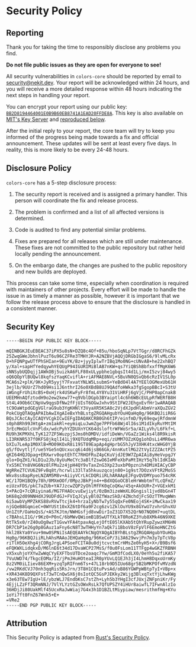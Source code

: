 # Security Policy

## Reporting

Thank you for taking the time to responsibly disclose any problems you find.

**Do not file public issues as they are open for everyone to see!**

All security vulnerabilities in `colors-core` should be reported by email
to [security@nekit.dev][Security Email].
Your report will be acknowledged within 24 hours, and you will receive a more
detailed response within 48 hours indicating the next steps in handling your report.

You can encrypt your report using our public key:
[`BB2D8194464001E0B9B60EB8741A1EAD20FFDE8A`][Security Key].
This key is also available on [MIT's Key Server][MIT Key Server]
and [reproduced below](#security-key).

After the initial reply to your report, the core team will try to keep you
informed of the progress being made towards a fix and official announcement.
These updates will be sent at least every five days. In reality, this is
more likely to be every 24-48 hours.

## Disclosure Policy

`colors-core` has a 5-step disclosure process:

1. The security report is received and is assigned a primary handler.
   This person will coordinate the fix and release process.

2. The problem is confirmed and a list of all affected versions is determined.

3. Code is audited to find any potential similar problems.

4. Fixes are prepared for all releases which are still under maintenance.
   These fixes are not committed to the public repository but rather
   held locally pending the announcement.

5. On the embargo date, the changes are pushed to the public repository
   and new builds are deployed.

This process can take some time, especially when coordination is required
with maintainers of other projects. Every effort will be made to handle
the issue in as timely a manner as possible, however it is important that
we follow the release process above to ensure that the disclosure is handled
in a consistent manner.

## Security Key

```text
-----BEGIN PGP PUBLIC KEY BLOCK-----

mQINBGKJEuEBEAC37iPX5u8sN+DZQ8c4Of+85u/hboSqNLp7VtTGgr/d8RCFhGZk
25ZwqGWeJbhnlPuzT6u96CZFRe3TMHYJR+A2NZBVjAQQjDRGbIGgaS6/9lvMLcRx
D+hFQNPgwUTfPhSHIan+9EuYK/Bz+jyyIplwTrIBq1Mo0NG+cUNvAB+he22xhBQ7
y/Xal+sapHfYedqywhYEQUgP94IGURIMiBlAB7nKW+qs7YiQBShBbfxxffMgK6W6
sNNSybUQDqjj1AWkOBj5uizkA6FLF80xULypbhe1gbqsIt4d1Lj/mxI5zvj84wy5
oQ6QOpYlBUQwl8kqfszYaqKCviflA+riAFMAE8NVL+5BuVN0QSvQb6cRzIV1SL0p
MCA6s2+plK/9K+JyR5yyjY7FxvatYNLW5LsubmS+YeBdO4l4A7YEElOGMexUb61H
3ejlb/9UUrZ7hd09Hsi1J6nthrI26o0XBdB8UJ9QAdfoHWka3fgSgopBBcI+S3tU
iWGngFrUhiXcBS+0xHjrk4USKwFyFr8fmL4Y8Yu31ViHRFj6gVjC/PHP0apCnakB
UEEMHnAQfztodH9o2ew2kew77+q9VblDGpb3BYaiptl4c6h6WBcEULpRfWERfB8H
St4L49Ob6CCNpVw9qgsDfNw2fFjUIsT6OGwJxhv9StIFW2JEhgxEvfHr1wARAQAB
tC9OaWtpdGEgVGlraG9ub3YgKHNlY3VyaXR5KSA8c2VjdXJpdHlAbmVraXQuZGV2
PokCUgQTAQgAPAIbAwIXgAIeBxYhBLstgZRGQAHgubYOuHQaHq0g/96KBQJiiR6G
BQsJCAcCAyICAQYVCgkICwIEFgIDAQAKCRB0Gh6tIP/einfmD/9y69eqwjRfdmnW
s0ph8Rh99JHtgA+zm1akRl+eymiqLuJwmZge7PPFb68Wj4lI6s1M1dIkyRuYMtIM
3rEcMmGUlcVnPldx/wdcPyhYZDUXnYCK64dsloftrWFWoSr5a/AILyVh/L6Fkf+L
RU9h3KPMXhLTyK127ZF5WuzpjSJms0hDMDV/idfiDeWn/VGaZz1Wiks4l8R9kisR
LI3RKNR537f0KFS8jkqlI41Lj9XQTUdqMRp+eqi/zUMM7OZzKQg1ohDsLi4MR6wa
bXIu7LeAp1M0XlB+MO09KOxR8i19ST89EapAp4gHprbG5hJyV3XHK4txcWHG0YjB
g5/fOvytljf/ue5YGe5nQUcxucq6i4d6jsB66Gk/4nnKutlMG2ZtVyIZZZActPZ5
qKI64HQJOpag+ERXwrv0optEhTC7RHOFRuZ4pCKuVjdJE9W7ZpAIAi8yHeVvpgJY
glo+DqZH1/kLD1u2Jb/8yUuMeCYc3aBlfZswO6IeMFeXbPaMtIHzY5q7blIdKIAb
YxS5KCYn8VHG6Nz8lFMu2z4jpH4QY9vTaxZnG3Xp23uxbP0pznih4DMiHIACyCBP
WgRReZTCVU6Z9FvBq8t/hcrwli33lTa5hkuuzqcojn80+1g9st7DOzxVFtR2MoSS
Wkv8ss8apRyeLNZAM5M8v+AiiyVCrLkCDQRiiRLhARAApEJFgvQVDMYpuo754cRK
WC/17DH1BQ9y78h/0MXmOOf/0MpzJBkPjn4++BdXQGoOCBleHrWmbtmfYLcQFmZ/
eiUzxFDS/pkC7aZUb+YA7JzcwZQP2yOhlMfFK0qCoQKw/45q+AkOUR+Z+VGExkM1
5+PAcQ+7cQRiyina6/MG7FHAOcvuEwjiyt/0zBm3izeWmXL0Gngisl1jvd8bGn4T
bK68q2d09NNHdXJ9UDFdGJ+FVIqJCyLyBl0ZfWazSkD/4ZNchdjFcSOzTTMvqWWn
6i5awbVyMPZkKS88vRVwTtcjk4+hrzaIyNbTw7y55qQxFe0NEoj4SK+iMwCkax19
njGQeB8GqmieC+0WYUSt10xXZ6tDf6a9F2cg6zv1ZklOuYU9x8GYwU7zvhrGhvXU
Un1ZtP/OaHoQsS/+AS7KJtm/NWHGsfjd8vwDirIoZ31D7X52QrN07NQ0H7+uqtDL
c7BAhsLI1G/r9Kz0+P0nC/6bMWvQWiomB1BSwUTfXLkT0RoKZ3Yub8XMk46N9XKE
RtTk5x0/rZ40uOg8wzT1GvwYFA4tpavAqLejOftE05lKXAb5tQhYRupZywzXM6HN
DR7CbP1e26g0p8GAuz1aFny6cN8T3wTHHyYn7aQk7i1BboV8zFpVlF6EmoHNCZtG
hkl28kYa0Yvu+9mw0SPNiIsAEQEAAYkCNgQYAQgAIBYhBLstgZRGQAHgubYOuHQa
Hq0g/96KBQJiiRLhAhsMAAoJEHQaHq0g/96KeCoP/3i3A629wvjPn7m3y7pTcV8p
riTlH5OeXhg4jCORgJrgL4PSoeFCITA0u0djtcvctmCrHMsZe0hyH5+X+/B9Bsf6
eFQKWXLidqkxD/M6lnE6t34d17DvaWCP27MsS/f0u0FsLom11TTFgp4wGKZfRBNH
vX5xuhjoYXYwZwWqCYyEXFTbsUTDce2oaqc7Yw/GmM3fCodLX0/0eYh5u2fiKA57
7VuUWD74/TkgcEOMa/IZ/jPmJHuHOteaIJR0pYUvLQ1EJh3jI4LhmH8DqxoUrmKy
8z2VM0iLIiev86EXM+yzqTpRIFnm6Ts+47L18rb9D5IUo68gr5B2bMKPOfvMVzdN
/vw2RKdCVJ70nh3qqRis5RsJrn/3T8H1CQtuPvsAd/oB86YGWPpWBtpTyI+VBp+x
+XR434K8D9QXFst73wTCnQwSX6j0sIotQC5GsPJEKky2Wijg3BlxqTxtYjLhwKWg
x3e63TEw7IgU+lE/ybzWLJ7EndbKsC7stZh+Lyh5b3YHgI3cfJUxjZNFpniKr/Fy
4EjjLZzFf3QRmNNJ/7VlYLYztGZsOWxRsLk7QfUPSZY4iHUr8aiwfL7IFwnAlzIo
36HDjJi80UakMlf45UcxRaJwWiaj7G4x3h1D1BZLtMiypiaw/mesrithmfHg+KYu
1oYi7ft0FnZ67Wnk5+E+
=VRe2
-----END PGP PUBLIC KEY BLOCK-----
```

## Attribution

This Security Policy is adapted from [Rust's Security Policy][Rust Security Policy].

[Security Email]: mailto:security@nekit.dev
[Security Key]: https://nekit.dev/keys/security
[MIT Key Server]: https://pgp.mit.edu/pks/lookup?op=index&search=0xBB2D8194464001E0B9B60EB8741A1EAD20FFDE8A
[Rust Security Policy]: https://rust-lang.org/policies/security
